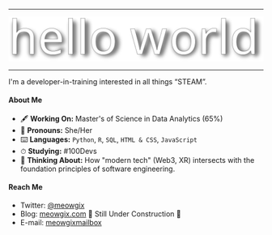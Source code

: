 -----------------------------------

![](/helloworld.svg)

-----------------------------------

I'm a developer-in-training interested in all things “STEAM”.

#### About Me
* 🖋 **Working On:** Master's of Science in Data Analytics (65%)
* 🤍 **Pronouns:** She/Her
* ⌨️ **Languages:** `Python`, `R`, `SQL`, `HTML & CSS`, `JavaScript`
* ⏱ **Studying:** #100Devs
* 💭 **Thinking About:** How "modern tech" (Web3, XR) intersects with the foundation principles of software engineering.

#### Reach Me
* Twitter: [@meowgix](https://twitter.com/meowgix)
* Blog: [meowgix.com](https://meowgix.com) 🚧 Still Under Construction 🚧
* E-mail: [meowgixmailbox](mailto:meowgixmailbox@gmail.com?subject=[GitHub]%20Let's%20Chat)
